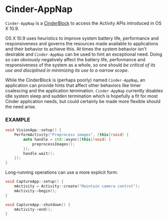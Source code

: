 # Cinder-AppNap
`Cinder-AppNap` is a [CinderBlock](http://libcinder.org/) to access the Activity APIs introduced in OS X 10.9.

OS X 10.9 uses heuristics to improve system battery life, performance and responsiveness and governs the resources made available to applications and their behavior to achieve this. At times the system behavior isn't desirable and `Cinder-AppNap` can be used to hint an exceptional need. Doing so can obviously negatively affect the battery life, performance and responsiveness of the system as a whole, so one should *be critical of its use and disciplined in minimizing its use to a narrow scope*.

While the CinderBlock is (perhaps poorly) named `Cinder-AppNap`, an application can provide hints that affect other behaviors like timer coalescing and the application termination. `Cinder-AppNap` currently disables idle system sleep and sudden termination which is hopefully a fit for most Cinder application needs, but could certainly be made more flexible should the need arise.

### EXAMPLE
```C++
void VisionApp::setup() {
    PerformActivity("Preprocess images", [this](void) {
        auto handle = std::async([this](void) {
            preprocessImages();
        });
        handle.wait();
    });
}
```

Long-running operations can use a more explicit form:
```C++
void CaptureApp::setup() {
    mActivity = Activity::create("Maintain camera control");
    mActivity->begin();
}

void CaptureApp::shutdown() {
    mActivity->end();
}
```
